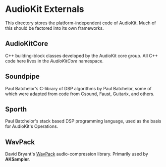 # AudioKit Externals

This directory stores the platform-independent code of AudioKit.  Much of this should be factored into its own frameworks.

## AudioKitCore
C++ building-block classes developed by the AudioKit core group. All C++ code here lives in the *AudioKitCore* namespace.


## Soundpipe

Paul Batchelor's C-library of DSP algorithms by Paul Batchelor, some of which were adapted from code from Csound, Faust, Guitarix, and others.

## Sporth

Paul Batchelor's stack based DSP programming language, used as the basis for AudioKit's Operations.


## WavPack

David Bryant's [WavPack](http://www.wavpack.com/) audio-compression library. Primarily used by **AKSampler**.
